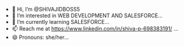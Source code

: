 - 👋 Hi, I’m @SHIVAJIDBOSS5
- 👀 I’m interested in WEB DEVELOPMENT AND SALESFORCE...
- 🌱 I’m currently learning SALESFORCE...
- 📫 Reach me at https://www.linkedin.com/in/shiva-p-698383191/ ...
- 😄 Pronouns: she/her...

<!---
SHIVAJIDBOSS5/SHIVAJIDBOSS5 is a ✨ special ✨ repository because its `README.md` (this file) appears on your GitHub profile.
You can click the Preview link to take a look at your changes.
--->
